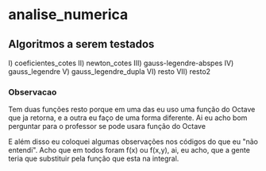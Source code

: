 # analise_numerica

## Algoritmos a serem testados
I) coeficientes_cotes
II) newton_cotes
III) gauss-legendre-abspes
IV) gauss_legendre
V) gauss_legendre_dupla
VI) resto
VII) resto2

### Observacao
Tem duas funções resto porque em uma das eu uso uma função do Octave que ja retorna, e a outra eu faço de uma forma diferente. Ai eu acho bom perguntar para o professor se pode usara função do Octave

E além disso eu coloquei algumas observações nos códigos do que eu "não entendi". Acho que em todos foram f(x) ou f(x,y), ai, eu acho, que a gente teria que substituir pela função que esta na integral.
